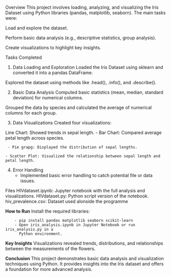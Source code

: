 Overview
This project involves loading, analyzing, and visualizing the Iris Dataset using Python libraries (pandas, matplotlib, seaborn). The main tasks were:

Load and explore the dataset.

Perform basic data analysis (e.g., descriptive statistics, group analysis).

Create visualizations to highlight key insights.

Tasks Completed
1. Data Loading and Exploration
Loaded the Iris Dataset using sklearn and converted it into a pandas DataFrame.

Explored the dataset using methods like .head(), .info(), and .describe().

2. Basic Data Analysis
Computed basic statistics (mean, median, standard deviation) for numerical columns.

Grouped the data by species and calculated the average of numerical columns for each group.

3. Data Visualizations
Created four visualizations:

Line Chart: Showed trends in sepal length.
    - Bar Chart: Compared average petal length across species.

     - Pie grapg: Displayed the distribution of sepal lengths.

    - Scatter Plot: Visualized the relationship between sepal length and petal length.

4. Error Handling
     - Implemented basic error handling to catch potential file or data issues.

Files
HIVdataset.ipynb: Jupyter notebook with the full analysis and visualizations.
HIVdataset.py: Python script version of the notebook.
hiv_prevalence.csv: Dataset used alonside the programme

**How to Run**
   Install the required libraries:

        - pip install pandas matplotlib seaborn scikit-learn
        - Open iris_analysis.ipynb in Jupyter Notebook or run iris_analysis.py in a 
          Python environment.

**Key Insights**
Visualizations revealed trends, distributions, and relationships between the measurements of the flowers.

**Conclusion**
This project demonstrates basic data analysis and visualization techniques using Python. It provides insights into the Iris dataset and offers a foundation for more advanced analysis.